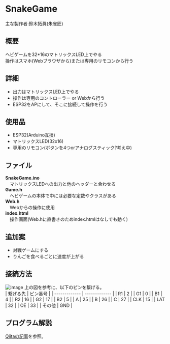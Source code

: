 # SnakeGame
主な製作者:鈴木拓眞(朱雀匠)
## 概要
ヘビゲームを32*16のマトリックスLED上でやる<br>
操作はスマホ(Webブラウザから)または専用のリモコンから行う<br>
## 詳細
* 出力はマトリックスLED上でやる
* 操作は専用のコントローラー or Webから行う
 * ESP32をAPにして、そこに接続して操作を行う
## 使用品
* ESP32(Arduino互換)
* マトリックスLED(32x16)
* 専用のリモコン(ボタンを4つorアナログスティック?考え中)
## ファイル
__SnakeGame.ino__<br>
　マトリックスLEDへの出力と他のヘッダーと合わせる<br>
__Game.h__<br>
　ヘビゲームの本体で中には必要な定数やクラスがある<br>
__Web.h__<br>
　Webからの操作に使用<br>
__index.html__<br>
　操作画面(Web.hに直書きのためindex.htmlはなしでも動く)
## 追加案
* 対戦ゲームにする
* りんごを食べるごとに速度が上がる

## 接続方法
![image](https://user-images.githubusercontent.com/71514776/164587102-7cc63fa8-dffe-4ae4-bce4-40003993532d.png)
上の図を参考に、以下のピンを繋げる。  
| 繋げる先 | ピン番号 |
| ------------- | ------------- |
| R1  |  2 |
| G1  |  0 |
| B1  |  4 |
| R2  | 16 |
| G2  | 17 |
| B2  |  5 |
| A   | 25 |
| B   | 26 |
| C   | 27 |
| CLK | 15 |
| LAT | 32 |
| OE  | 33 |
| その他 | GND |

## プログラム解説
[Qiitaの記事](https://qiita.com/suzakutakumi3/items/e8b593d7fa8553f6caa7)を参照。
